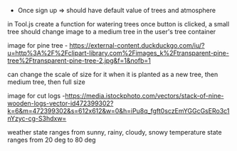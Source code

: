 - Once sign up => should have default value of trees and atmosphere 


in Tool.js 
create a function for watering trees
once button is clicked, a small tree should change image to a medium tree in the user's tree container 

image for pine tree - https://external-content.duckduckgo.com/iu/?u=http%3A%2F%2Fclipart-library.com%2Fimages_k%2Ftransparent-pine-tree%2Ftransparent-pine-tree-2.jpg&f=1&nofb=1

can change the scale of size for it when it is planted as a new tree, then medium tree, then full size


image for cut logs -https://media.istockphoto.com/vectors/stack-of-nine-wooden-logs-vector-id472399302?k=6&m=472399302&s=612x612&w=0&h=iPu8q_fgft0sczEmYGGcGsERo3c1nYzyc-cg-S3hdxw=


weather state ranges from sunny, rainy, cloudy, snowy
temperature state ranges from 20 deg to 80 deg
